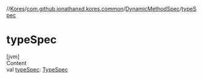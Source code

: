 //[Kores](../../index.md)/[com.github.jonathanxd.kores.common](../index.md)/[DynamicMethodSpec](index.md)/[typeSpec](type-spec.md)



# typeSpec  
[jvm]  
Content  
val [typeSpec](type-spec.md): [TypeSpec](../../com.github.jonathanxd.kores.base/-type-spec/index.md)  




